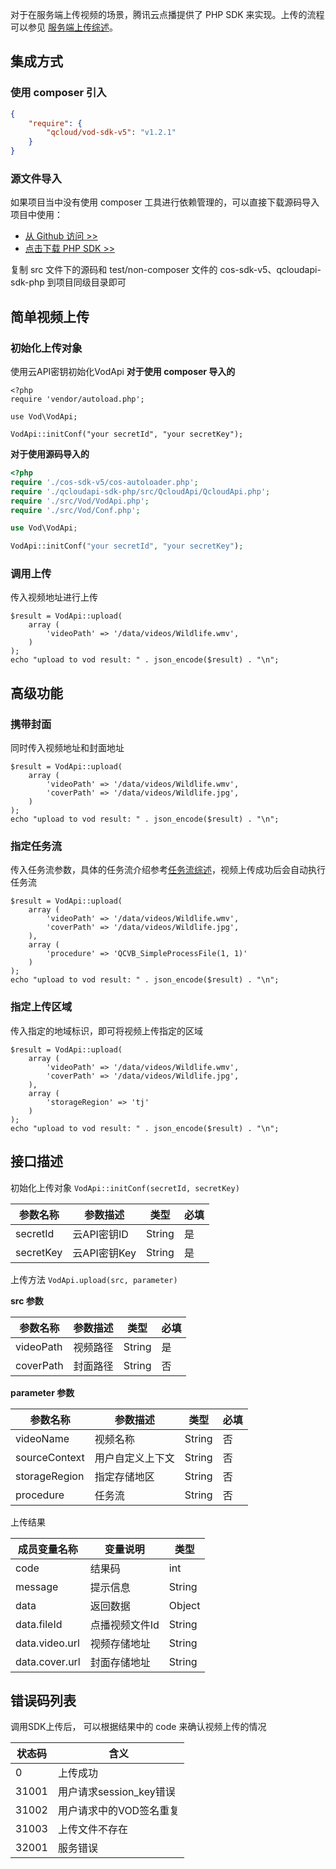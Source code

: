 对于在服务端上传视频的场景，腾讯云点播提供了 PHP SDK 来实现。上传的流程可以参见 [服务端上传综述](/document/product/266/9759)。

## 集成方式

### 使用 composer 引入
```json
{
    "require": {
        "qcloud/vod-sdk-v5": "v1.2.1"
    }
}
```

### 源文件导入
如果项目当中没有使用 composer 工具进行依赖管理的，可以直接下载源码导入项目中使用：

* [从 Github 访问 >>](https://github.com/tencentyun/vod-php-sdk-v5)
* [点击下载 PHP SDK >>](https://github.com/tencentyun/vod-php-sdk-v5/archive/master.zip)

复制 src 文件下的源码和 test/non-composer 文件的 cos-sdk-v5、qcloudapi-sdk-php 到项目同级目录即可

##  简单视频上传
### 初始化上传对象
使用云API密钥初始化VodApi
**对于使用 composer 导入的**
```
<?php
require 'vendor/autoload.php';

use Vod\VodApi;

VodApi::initConf("your secretId", "your secretKey");
```

**对于使用源码导入的**
```php
<?php
require './cos-sdk-v5/cos-autoloader.php';
require './qcloudapi-sdk-php/src/QcloudApi/QcloudApi.php';
require './src/Vod/VodApi.php';
require './src/Vod/Conf.php';

use Vod\VodApi;

VodApi::initConf("your secretId", "your secretKey");
```

### 调用上传
传入视频地址进行上传
```
$result = VodApi::upload(
    array (
        'videoPath' => '/data/videos/Wildlife.wmv',
    )
);
echo "upload to vod result: " . json_encode($result) . "\n";
```

## 高级功能
### 携带封面
同时传入视频地址和封面地址
```
$result = VodApi::upload(
    array (
        'videoPath' => '/data/videos/Wildlife.wmv',
        'coverPath' => '/data/videos/Wildlife.jpg',
    )
);
echo "upload to vod result: " . json_encode($result) . "\n";
```

### 指定任务流
传入任务流参数，具体的任务流介绍参考[任务流综述](/document/product/266/11700)，视频上传成功后会自动执行任务流
```
$result = VodApi::upload(
    array (
        'videoPath' => '/data/videos/Wildlife.wmv',
        'coverPath' => '/data/videos/Wildlife.jpg',
    ),
    array (
        'procedure' => 'QCVB_SimpleProcessFile(1, 1)'
    )
);
echo "upload to vod result: " . json_encode($result) . "\n";
```

###  指定上传区域
传入指定的地域标识，即可将视频上传指定的区域
```
$result = VodApi::upload(
    array (
        'videoPath' => '/data/videos/Wildlife.wmv',
        'coverPath' => '/data/videos/Wildlife.jpg',
    ),
    array (
        'storageRegion' => 'tj'
    )
);
echo "upload to vod result: " . json_encode($result) . "\n";
```

## 接口描述
初始化上传对象 `VodApi::initConf(secretId, secretKey)`

| 参数名称      | 参数描述                   | 类型      | 必填   |
| --------- | ---------------------- | ------- | ---- |
| secretId   | 云API密钥ID        | String | 是    |
| secretKey | 云API密钥Key | String  | 是    |

上传方法 `VodApi.upload(src, parameter)`

**src 参数**

| 参数名称         | 参数描述    | 类型 | 必填 |
| ------------ | ------------ |  ------------ | ------------  |
| videoPath | 视频路径 |  String |  是 |
| coverPath | 封面路径 |  String | 否 |

**parameter 参数**

| 参数名称         | 参数描述    | 类型 | 必填 |
| ------------ | ------------ |  ------------ |   ------------  |
| videoName | 视频名称 |  String | 否 |
| sourceContext | 用户自定义上下文 |  String | 否 |
| storageRegion | 指定存储地区 |  String | 否 |
| procedure | 任务流 |  String | 否 |

上传结果 

| 成员变量名称   | 变量说明      | 类型     |
| -------- | --------- | ------ |
| code |结果码 |  int | 
| message | 提示信息 |  String | 
| data | 返回数据 |  Object |
| data.fileId | 点播视频文件Id |  String |
| data.video.url | 视频存储地址 |  String |
| data.cover.url | 封面存储地址 |  String |

## 错误码列表
调用SDK上传后， 可以根据结果中的 code 来确认视频上传的情况

| 状态码         | 含义               |
| ----------- | ----------------- |
| 0       | 上传成功 |
| 31001       | 用户请求session_key错误 |
| 31002       | 用户请求中的VOD签名重复     |
| 31003       | 上传文件不存在           |
| 32001       | 服务错误              |
